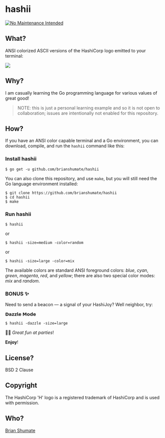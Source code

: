 # hashii

[![No Maintenance Intended](http://unmaintained.tech/badge.svg)](http://unmaintained.tech/)

## What?

ANSI colorized ASCII versions of the HashiCorp logo emitted to your terminal:

![](https://github.com/brianshumate/hashii/blob/master/share/screenshot.png)

## Why?

I am casually learning the Go programming language for various values of great good!

> NOTE: this is just a personal learning example and so it is not open to collaboration; issues are intentionally not enabled for this repository.

## How?

If you have an ANSI color capable terminal and a Go environment, you can download, compile, and run the `hashii` command like this:

### Install hashii
```
$ go get -u github.com/brianshumate/hashii
```

You can also clone this repository, and use `make`, but you will still need the Go language environment installed:

```
$ git clone https://github.com/brianshumate/hashii
$ cd hashii
$ make
```

### Run hashii

```
$ hashii
```

or

```
$ hashii -size=medium -color=random
```

or

```
$ hashii -size=large -color=mix
```

The available colors are standard ANSI foreground colors: _blue_, _cyan_, _green_, _magenta_, _red_, and _yellow_; there are also two special color modes: _mix_ and _random_.

### BONUS ✨

Need to send a beacon — a signal of your HashiJoy? Well neighbor, try:

𝗗𝗮𝘇𝘇𝗹𝗲 𝗠𝗼𝗱𝗲

```
$ hashii -dazzle -size=large
```

🎈🎉  *Great fun at parties*!

**Enjoy**!

## License?

BSD 2 Clause

## Copyright

The HashiCorp 'H' logo is a registered trademark of HashiCorp and is used with permission.

## Who?

[Brian Shumate](https://github.com/brianshumate)
